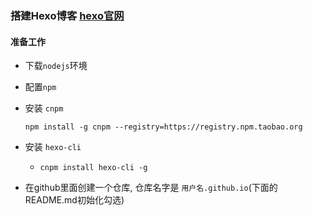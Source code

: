 



### 搭建Hexo博客 [hexo官网](https://hexo.io/zh-cn/docs/)

#### 准备工作

+ 下载`nodejs`环境

+  配置`npm`

  - 安装 `cnpm` 

    `npm install -g cnpm --registry=https://registry.npm.taobao.org`

+ 安装 `hexo-cli`
	
	- `cnpm install hexo-cli -g`
+ 在github里面创建一个仓库,  仓库名字是 `用户名.github.io`(下面的README.md初始化勾选)

